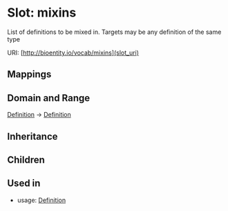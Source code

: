 # Slot: mixins


List of definitions to be mixed in. Targets may be any definition of the same type

URI: [http://bioentity.io/vocab/mixins](slot_uri)
## Mappings

## Domain and Range

[Definition](Definition.md) -> [Definition](Definition.md)
## Inheritance

## Children

## Used in

 *  usage: [Definition](Definition.md)
